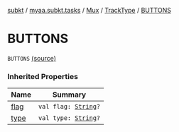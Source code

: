 [subkt](../../../index.md) / [myaa.subkt.tasks](../../index.md) / [Mux](../index.md) / [TrackType](index.md) / [BUTTONS](./-b-u-t-t-o-n-s.md)

# BUTTONS

`BUTTONS` [(source)](https://github.com/Myaamori/SubKt/blob/0.1.19/src/main/kotlin/myaa/subkt/tasks/muxtask.kt#L109)

### Inherited Properties

| Name | Summary |
|---|---|
| [flag](flag.md) | `val flag: `[`String`](https://kotlinlang.org/api/latest/jvm/stdlib/kotlin/-string/index.html)`?` |
| [type](type.md) | `val type: `[`String`](https://kotlinlang.org/api/latest/jvm/stdlib/kotlin/-string/index.html)`?` |
